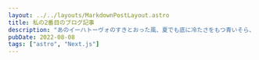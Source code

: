 ```yaml
---
layout: ../../layouts/MarkdownPostLayout.astro
title: 私の2番目のブログ記事
description: "あのイーハトーヴォのすきとおった風、夏でも底に冷たさをもつ青いそら、うつくしい森で飾られたモリーオ市、郊外のぎらぎらひかる草の波。"
pubDate: 2022-08-08
tags: ["astro", "Next.js"]
---
```

